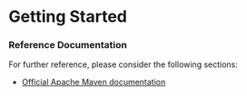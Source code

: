 # Getting Started

### Reference Documentation
For further reference, please consider the following sections:

* [Official Apache Maven documentation](https://maven.apache.org/guides/index.html)
